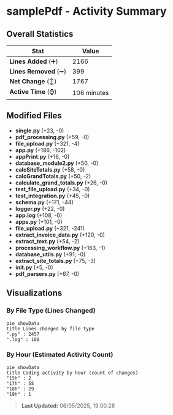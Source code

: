 # samplePdf - Activity Summary 

## Overall Statistics

| Stat                   | Value                                                             |
| ---------------------- | ----------------------------------------------------------------- |
| **Lines Added** (➕)   | 2166                                          |
| **Lines Removed** (➖) | 399                                        |
| **Net Change** (↕)    | 1767                |
| **Active Time** (⌚)   | 106 minutes |


## Modified Files
- **single.py** (+23, -0)
- **pdf_processing.py** (+59, -0)
- **file_upload.py** (+321, -4)
- **app.py** (+186, -102)
- **appPrint.py** (+16, -0)
- **database_module2.py** (+50, -0)
- **calcSiteTotals.py** (+58, -0)
- **calcGrandTotals.py** (+50, -2)
- **calculate_grand_totals.py** (+26, -0)
- **test_file_upload.py** (+34, -0)
- **test_integration.py** (+45, -0)
- **schema.py** (+171, -44)
- **logger.py** (+22, -0)
- **app.log** (+108, -0)
- **apps.py** (+101, -0)
- **file_upload.py** (+321, -241)
- **extract_invoice_data.py** (+120, -0)
- **extract_text.py** (+54, -2)
- **processing_workflow.py** (+163, -1)
- **database_utils.py** (+91, -0)
- **extract_site_totals.py** (+75, -3)
- **__init__.py** (+5, -0)
- **pdf_parsers.py** (+67, -0)

## Visualizations

### By File Type (Lines Changed)

```mermaid
pie showData
title Lines changed by file type
".py" : 2457
".log" : 108
```

### By Hour (Estimated Activity Count)

```mermaid
pie showData
title Coding activity by hour (count of changes)
"15h" : 2
"17h" : 55
"18h" : 29
"19h" : 1
```


> **Last Updated:** 06/05/2025, 19:00:28